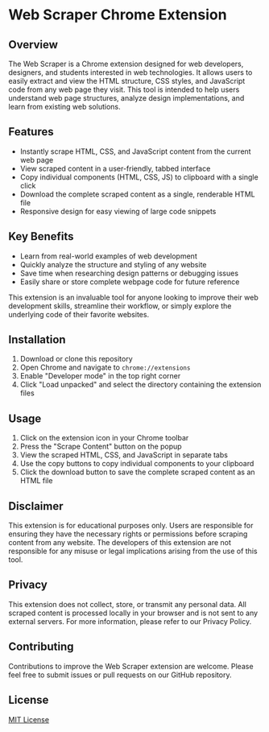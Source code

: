 # Web Scraper Chrome Extension

## Overview
The Web Scraper is a Chrome extension designed for web developers, designers, and students interested in web technologies. It allows users to easily extract and view the HTML structure, CSS styles, and JavaScript code from any web page they visit. This tool is intended to help users understand web page structures, analyze design implementations, and learn from existing web solutions.

## Features
- Instantly scrape HTML, CSS, and JavaScript content from the current web page
- View scraped content in a user-friendly, tabbed interface
- Copy individual components (HTML, CSS, JS) to clipboard with a single click
- Download the complete scraped content as a single, renderable HTML file
- Responsive design for easy viewing of large code snippets

## Key Benefits
- Learn from real-world examples of web development
- Quickly analyze the structure and styling of any website
- Save time when researching design patterns or debugging issues
- Easily share or store complete webpage code for future reference

This extension is an invaluable tool for anyone looking to improve their web development skills, streamline their workflow, or simply explore the underlying code of their favorite websites.

## Installation
1. Download or clone this repository
2. Open Chrome and navigate to `chrome://extensions`
3. Enable "Developer mode" in the top right corner
4. Click "Load unpacked" and select the directory containing the extension files

## Usage
1. Click on the extension icon in your Chrome toolbar
2. Press the "Scrape Content" button on the popup
3. View the scraped HTML, CSS, and JavaScript in separate tabs
4. Use the copy buttons to copy individual components to your clipboard
5. Click the download button to save the complete scraped content as an HTML file

## Disclaimer
This extension is for educational purposes only. Users are responsible for ensuring they have the necessary rights or permissions before scraping content from any website. The developers of this extension are not responsible for any misuse or legal implications arising from the use of this tool.

## Privacy
This extension does not collect, store, or transmit any personal data. All scraped content is processed locally in your browser and is not sent to any external servers. For more information, please refer to our Privacy Policy.

## Contributing
Contributions to improve the Web Scraper extension are welcome. Please feel free to submit issues or pull requests on our GitHub repository.

## License
[MIT License](LICENSE)
